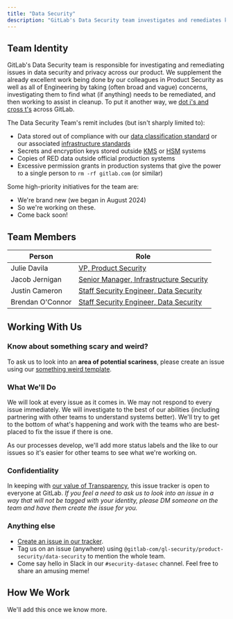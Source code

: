 ```yaml
---
title: "Data Security"
description: "GitLab's Data Security team investigates and remediates known unknowns in our data security and privacy posture."
---
```


## Team Identity

GitLab's Data Security team is responsible for investigating and remediating issues in data security and privacy across our product. We supplement the already excellent work being done by our colleagues in Product Security as well as all of Engineering by taking (often broad and vague) concerns, investigating them to find what (if anything) needs to be remediated, and then working to assist in cleanup. To put it another way, we [dot i's and cross t's](https://en.wikipedia.org/wiki/Tittle#Phrases) across GitLab.

The Data Security Team's remit includes (but isn't sharply limited to):

* Data stored out of compliance with our [data classification standard](/handbook/security/data-classification-standard/) or our associated [infrastructure standards](handbook/company/infrastructure-standards/)
* Secrets and encryption keys stored outside [KMS](https://en.wikipedia.org/wiki/Key_management#Key_management_system) or [HSM](https://en.wikipedia.org/wiki/Hardware_security_module) systems
* Copies of RED data outside official production systems
* Excessive permission grants in production systems that give the power to a single person to `rm -rf gitlab.com` (or similar)

Some high-priority initiatives for the team are:

* We're brand new (we began in August 2024)
* So we're working on these.
* Come back soon!

## Team Members

<table>
<thead>
<tr>
<th>Person</th>
<th>Role</th>
</tr>
</thead>
<tbody>
<tr>
<td>Julie Davila</td>
<td><a href="/job-families/security/security-leadership#vice-president-vp-security">VP, Product Security</a></td>
</tr>
<tr>
<td>Jacob Jernigan</td>
<td><a href="/job-families/security/security-leadership#senior-manager-infrastructure-security">Senior Manager, Infrastructure Security</a></td>
</tr>
<tr>
<td>Justin Cameron</td>
<td><a href="/job-families/security/security-engineer/#staff-security-engineer">Staff Security Engineer, Data Security</a></td>
</tr>
<tr>
<td>Brendan O'Connor</td>
<td><a href="/job-families/security/security-engineer/#staff-security-engineer">Staff Security Engineer, Data Security</a></td>
</tr>
</tbody>
</table>

## Working With Us

### Know about something scary and weird?

To ask us to look into an **area of potential scariness**, please create an issue using our [something weird template](https://gitlab.com/gitlab-com/gl-security/product-security/data-security/data-security-team/-/issues/new?issuable_template=something-weird).

### What We'll Do

We will look at every issue as it comes in. We may not respond to every issue immediately. We will investigate to the best of our abilities (including partnering with other teams to understand systems better). We'll try to get to the bottom of what's happening and work with the teams who are best-placed to fix the issue if there is one.

As our processes develop, we'll add more status labels and the like to our issues so it's easier for other teams to see what we're working on.

### Confidentiality

In keeping with [our value of Transparency](/handbook/values/#transparency), this issue tracker is open to everyone at GitLab. *If you feel a need to ask us to look into an issue in a way that will not be tagged with your identity, please DM someone on the team and have them create the issue for you.*

### Anything else

* [Create an issue in our tracker](https://gitlab.com/gitlab-com/gl-security/product-security/data-security/data-security-team/-/issues).
* Tag us on an issue (anywhere) using `@gitlab-com/gl-security/product-security/data-security` to mention the whole team.
* Come say hello in Slack in our `#security-datasec` channel. Feel free to share an amusing meme!

## How We Work

We'll add this once we know more.
